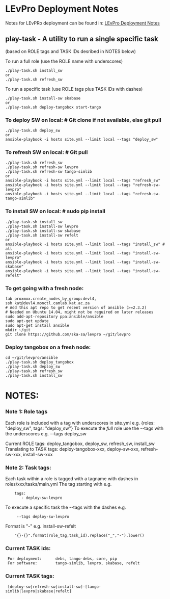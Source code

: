 # LEvPro Deployment Notes
Notes for LEvPRo deployment can be found in:
[LEvPro Deployment Notes](https://docs.google.com/document/d/12f495FEMOi0g3bJjoZL3icZaCCr7iSjTY3jToFqA2Ns/edit#)

## play-task - A utility to run a single specific task
(based on ROLE tags and TASK IDs desribed in NOTES below)

To run a full role (use the ROLE name with underscores)
```
./play-task.sh install_sw
or
./play-task.sh refresh_sw
```

To run a specific task (use ROLE tags plus TASK IDs with dashes)
```
./play-task.sh install-sw skabase
or
./play-task.sh deploy-tangobox start-tango
```

### To deploy SW on local: # Git clone if not available, else git pull
```
./play-task.sh deploy_sw
or
ansible-playbook -i hosts site.yml --limit local --tags "deploy_sw"
```

### To refresh SW on local: # Git pull
```
./play-task.sh refresh_sw
./play-task.sh refresh-sw levpro
./play-task.sh refresh-sw tango-simlib
or
ansible-playbook -i hosts site.yml --limit local --tags "refresh_sw"
ansible-playbook -i hosts site.yml --limit local --tags "refresh-sw-levpro"
ansible-playbook -i hosts site.yml --limit local --tags "refresh-sw-tango-simlib"
```

### To install SW on local: # sudo pip install
```
./play-task.sh install_sw
./play-task.sh install-sw levpro
./play-task.sh install-sw skabase
./play-task.sh install-sw refelt
or
ansible-playbook -i hosts site.yml --limit local --tags "install_sw" # all
ansible-playbook -i hosts site.yml --limit local --tags "install-sw-levpro"
ansible-playbook -i hosts site.yml --limit local --tags "install-sw-skabase"
ansible-playbook -i hosts site.yml --limit local --tags "install-sw-refelt"
```

### To get going with a fresh node:
```
fab proxmox.create_nodes_by_group:devl4,
ssh kat@devl4.monctl.camlab.kat.ac.za
# Add this apt repo to get recent version of ansible (>=2.3.2)
# Needed on Ubuntu 14.04, might not be required on later releases
sudo add-apt-repository ppa:ansible/ansible
sudo apt-get update
sudo apt-get install ansible
mkdir ~/git
git clone https://github.com/ska-sa/levpro ~/git/levpro
```

### Deploy tangobox on a fresh node:
```
cd ~/git/levpro/ansible
./play-task.sh deploy_tangobox
./play-task.sh deploy_sw
./play-task.sh refresh_sw
./play-task.sh install_sw
```

# NOTES:

### Note 1: Role tags
Each role is included with a tag with underscores in site.yml
    e.g. {roles: "deploy_sw", tags: "deploy_sw"}
To execute the _full_ role use the --tags with the underscores
    e.g. --tags deploy_sw

Current ROLE tags:
    deploy_tangobox, deploy_sw, refresh_sw, install_sw
    Translating to TASK tags:
    deploy-tangobox-xxx, deploy-sw-xxx, refresh-sw-xxx, install-sw-xxx



### Note 2: Task tags:
Each task within a role is tagged with a tagname with dashes in roles/xxx/tasks/main.yml
The tag starting with e.g.
```
    tags:
       - deploy-sw-levpro
```
To execute a specific task the --tags with the dashes e.g.
```
     --tags deploy-sw-levpro
```
Format is "<role-tag>-<task-addition>" e.g. install-sw-refelt
```
    "{}-{}".format(role_tag,task_id).replace("_","-").lower()
```

### Current TASK ids:
     For deployment:      debs, tango-debs, core, pip
     For software:        tango-simlib, levpro, skabase, refelt
### Current TASK tags:
     [deploy-sw|refresh-sw|install-sw]-[tango-simlib|levpro|skabase|refelt]
